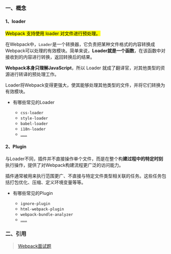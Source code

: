 ### 一、概念

#### 1、loader

<mark>Webpack 支持使用 loader 对文件进行预处理。</mark>

在Webpack中，`Loader`是一个转换器，它负责把某种文件格式的内容转换成Webpack可以处理的有效模块。简单来说，**Loader就是一个函数**，在该函数中对接收到的内容进行转换，返回转换后的结果。

**Webpack本身只理解JavaScript**，所以 Loader 就成了翻译官，对其他类型的资源进行转译的预处理工作。

Loader将Webpack变得更强大，使其能够处理其他类型的文件，并将它们转换为有效模块。

- 有哪些常见的Loader

  - `css-loader`
  - `style-loader`
  - `babel-loader`
  - `i18n-loader`
  - [.....](https://webpack.docschina.org/loaders/)

#### 2、Plugin

与Loader不同，插件并不直接操作单个文件，而是在整个构**建过程中的特定时刻**执行操作，提供了对Webpack构建流程更广泛的访问能力。

插件通常被用来执行范围更广、不直接与特定文件类型相关联的任务。这些任务包括打包优化、压缩、定义环境变量等等。

- 有哪些常见的Plugin

  - `ignore-plugin`
  - `html-webpack-plugin`
  - `webpack-bundle-analyzer`
  - [.....](https://webpack.docschina.org/plugins/)

### 二、引用

> [Webpack面试题](https://juejin.cn/post/6844904094281236487)

